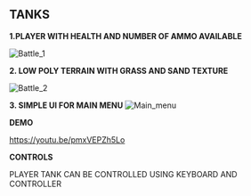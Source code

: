 ## TANKS


**1.PLAYER WITH HEALTH AND NUMBER OF AMMO AVAILABLE**

![Battle_1](https://user-images.githubusercontent.com/25602737/59966644-cbb93600-953c-11e9-950a-0a802f59e9f4.png)


**2. LOW POLY TERRAIN WITH GRASS AND SAND TEXTURE**

![Battle_2](https://user-images.githubusercontent.com/25602737/59966799-fb693d80-953e-11e9-87e1-10ab4518ba4e.png)


**3. SIMPLE UI FOR MAIN MENU**
![Main_menu](https://user-images.githubusercontent.com/25602737/59966938-b80fce80-9540-11e9-87b2-f1513c3b8cf9.png)

**DEMO**

https://youtu.be/pmxVEPZh5Lo

**CONTROLS**

PLAYER TANK CAN BE CONTROLLED USING KEYBOARD AND CONTROLLER
